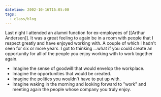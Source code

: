```yaml
---
datetime: 2002-10-16T15:05:00
tags:
  - class/blog
---
```

Last night I attended an alumni function for ex-employees of [[Arthur Andersen]]. It was a great feeling to again be in a room with people that I respect greatly and have enjoyed working with. A couple of which I hadn't seen for six or more years. I got to thinking ...what if you could create an opportunity for all of the people you enjoy working with to work together again.

- Imagine the sense of goodwill that would envelop the workplace.
- Imagine the opportunities that would be created.
- Imagine the politics you wouldn't have to put up with.
- Imagine waking in the morning and looking forward to "work" and meeting again the people whose company you truly enjoy.

